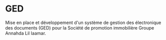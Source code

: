 # GED
Mise en place et développement d'un système de gestion des électronique des documents (GED) pour la Société de promotion immobilière Groupe Annahda Lil Iaamar.
